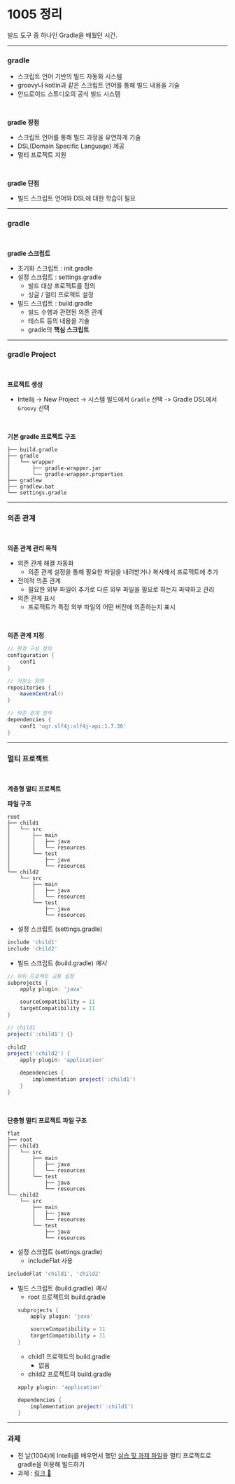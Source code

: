 # 1005 정리

빌드 도구 중 하나인 Gradle을 배웠던 시간.

---
### gradle
- 스크립트 언어 기반의 빌드 자동화 시스템
- groovy나 kotlin과 같은 스크립트 언어를 통해 빌드 내용을 기술
- 안드로이드 스튜디오의 공식 빌드 시스템

<br/>

**gradle 장점**
- 스크립트 언어를 통해 빌드 과정을 유연하게 기술
- DSL(Domain Specific Language) 제공
- 멀티 프로젝트 지원

<br/>

**gradle 단점**
- 빌드 스크립트 언어와 DSL에 대한 학습이 필요

---
### gradle 

<br/>

**gradle 스크립트**
- 초기화 스크립트 : init.gradle
- 설정 스크립트 : settings.gradle
    - 빌드 대상 프로젝트를 정의
    - 싱글 / 멀티 프로젝트 설정
- 빌드 스크립트 : build.gradle
    - 빌드 수행과 관련된 의존 관계
    - 테스트 등의 내용을 기술
    - gradle의 **핵심 스크립트**

----
### gradle Project

<Br/>

**프로젝트 생성**
- Intellij -> New Project -> 시스템 빌드에서 `Gradle` 선택 -> Gradle DSL에서 `Groovy` 선택

<br/>

**기본 gradle 프로젝트 구조**
```
├── build.gradle
├── gradle
│   └── wrapper
│       ├── gradle-wrapper.jar
│       └── gradle-wrapper.properties
├── gradlew
├── gradlew.bat
└── settings.gradle
```

---
### 의존 관계

<br/>

**의존 관계 관리 목적**
- 의존 관계 해결 자동화
    - 의존 관계 설정을 통해 필요한 파일을 내려받거나 복사해서 프로젝트에 추가
- 전이적 의존 관계
    - 필요한 외부 파일이 추가로 다른 외부 파일을 필요로 하는지 파악하고 관리
- 의존 관계 표시
    - 프로젝트가 특정 외부 파일의 어떤 버전에 의존하는지 표시

<br/>

**의존 관계 지정**
```groovy
// 환경 구성 정의
configuration {
    conf1
}

// 저장소 정의
repositories {
    mavenCentral()
}

// 의존 관계 정의
dependencies {
    conf1 'ogr.slf4j:slf4j-api:1.7.36'
}
```

---

### 멀티 프로젝트 

<br/>

**계층형 멀티 프로젝트**


**파일 구조**
```
root
├── child1
│   └── src
│       ├── main
│       │   ├── java
│       │   └── resources
│       └── test
│           ├── java
│           └── resources
└── child2
    └── src
        ├── main
        │   ├── java
        │   └── resources
        └── test
            ├── java
            └── resources
```

- 설정 스크립트 (settings.gradle)
```groovy
include 'child1'
include 'child2'
```

- 빌드 스크립트 (build.gradle) <i>예시</i>
```groovy
// 하위 프로젝트 공통 설정
subprojects {
    apply plugin: 'java'

    sourceCompatibility = 11
    targetCompatibility = 11
}

// child1
project(':child1') {}
 
child2
project(':child2') {
    apply plugin: 'application'

    dependencies {
        implementation project(':child1')
    }
}
```

<br/>

**단층형 멀티 프로젝트**
**파일 구조**

```
flat
├── root
├── child1
│   └── src
│       ├── main
│       │   ├── java
│       │   └── resources
│       └── test
│           ├── java
│           └── resources
└── child2
    └── src
        ├── main
        │   ├── java
        │   └── resources
        └── test
            ├── java
            └── resources
```
- 설정 스크립트 (settings.gradle)
    - includeFlat 사용
```groovy
includeFlat 'child1', 'child2'
```

- 빌드 스크립트 (build.gradle) <i>예시</i>
    - root 프로젝트의 build.gradle   
    ```groovy
    subprojects {
        apply plugin: 'java'

        sourceCompatibility = 11
        targetCompatibility = 11
    }
    ```
    - child1 프로젝트의 build.gradle
        - 없음
    - child2 프로젝트의 build.gradle
    ```groovy
    apply plugin: 'application'

    dependencies {
        implementation project(':child1')
    }
    ```

---

### 과제
- 전 날(1004)에 Intellij를 배우면서 했던 [실습 및 과제 파일](https://github.com/unhas01/nhnacademy/tree/master/Week6/Bank)을 멀티 프로젝트로 gradle을 이용해 빌드하기
- 과제 : [링크 🔑](https://github.com/unhas01/nhnacademy/tree/master/Week6/Bank2)

